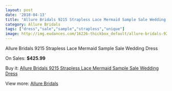 ```yaml
---
layout: post
date: '2018-04-13'
title: "Allure Bridals 9215 Strapless Lace Mermaid Sample Sale Wedding Dress"
category: Allure Bridals
tags: ["dress","sale","sample","strapless","unique"]
image: http://img.eudances.com/16226-thickbox_default/allure-bridals-9215-strapless-lace-mermaid-sample-sale-wedding-dress.jpg
---
```

Allure Bridals 9215 Strapless Lace Mermaid Sample Sale Wedding Dress

On Sales: **$425.99**
<a href="https://www.eudances.com/en/allure-bridals/4768-allure-bridals-9215-strapless-lace-mermaid-sample-sale-wedding-dress.html"><amp-img layout="responsive" width="600" height="600" src="//img.eudances.com/16226-thickbox_default/allure-bridals-9215-strapless-lace-mermaid-sample-sale-wedding-dress.jpg" alt="Allure Bridals 9215 Strapless Lace Mermaid Sample Sale Wedding Dress 0" /></a>
<a href="https://www.eudances.com/en/allure-bridals/4768-allure-bridals-9215-strapless-lace-mermaid-sample-sale-wedding-dress.html"><amp-img layout="responsive" width="600" height="600" src="//img.eudances.com/16232-thickbox_default/allure-bridals-9215-strapless-lace-mermaid-sample-sale-wedding-dress.jpg" alt="Allure Bridals 9215 Strapless Lace Mermaid Sample Sale Wedding Dress 1" /></a>
<a href="https://www.eudances.com/en/allure-bridals/4768-allure-bridals-9215-strapless-lace-mermaid-sample-sale-wedding-dress.html"><amp-img layout="responsive" width="600" height="600" src="//img.eudances.com/16231-thickbox_default/allure-bridals-9215-strapless-lace-mermaid-sample-sale-wedding-dress.jpg" alt="Allure Bridals 9215 Strapless Lace Mermaid Sample Sale Wedding Dress 2" /></a>
<a href="https://www.eudances.com/en/allure-bridals/4768-allure-bridals-9215-strapless-lace-mermaid-sample-sale-wedding-dress.html"><amp-img layout="responsive" width="600" height="600" src="//img.eudances.com/16230-thickbox_default/allure-bridals-9215-strapless-lace-mermaid-sample-sale-wedding-dress.jpg" alt="Allure Bridals 9215 Strapless Lace Mermaid Sample Sale Wedding Dress 3" /></a>
<a href="https://www.eudances.com/en/allure-bridals/4768-allure-bridals-9215-strapless-lace-mermaid-sample-sale-wedding-dress.html"><amp-img layout="responsive" width="600" height="600" src="//img.eudances.com/16229-thickbox_default/allure-bridals-9215-strapless-lace-mermaid-sample-sale-wedding-dress.jpg" alt="Allure Bridals 9215 Strapless Lace Mermaid Sample Sale Wedding Dress 4" /></a>
<a href="https://www.eudances.com/en/allure-bridals/4768-allure-bridals-9215-strapless-lace-mermaid-sample-sale-wedding-dress.html"><amp-img layout="responsive" width="600" height="600" src="//img.eudances.com/16228-thickbox_default/allure-bridals-9215-strapless-lace-mermaid-sample-sale-wedding-dress.jpg" alt="Allure Bridals 9215 Strapless Lace Mermaid Sample Sale Wedding Dress 5" /></a>
<a href="https://www.eudances.com/en/allure-bridals/4768-allure-bridals-9215-strapless-lace-mermaid-sample-sale-wedding-dress.html"><amp-img layout="responsive" width="600" height="600" src="//img.eudances.com/16227-thickbox_default/allure-bridals-9215-strapless-lace-mermaid-sample-sale-wedding-dress.jpg" alt="Allure Bridals 9215 Strapless Lace Mermaid Sample Sale Wedding Dress 6" /></a>

Buy it: [Allure Bridals 9215 Strapless Lace Mermaid Sample Sale Wedding Dress](https://www.eudances.com/en/allure-bridals/4768-allure-bridals-9215-strapless-lace-mermaid-sample-sale-wedding-dress.html "Allure Bridals 9215 Strapless Lace Mermaid Sample Sale Wedding Dress")

View more: [Allure Bridals](https://www.eudances.com/en/2-allure-bridals "Allure Bridals")